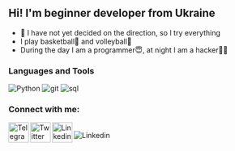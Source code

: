 ## Hi! I'm beginner developer from Ukraine
- :zany_face: I have not yet decided on the direction, so I try everything
- I play basketball:basketball: and volleyball:volleyball:
- During the day I am a programmer:innocent:, at night I am a hacker:man_technologist:

### Languages and Tools
![Python](https://img.shields.io/badge/-Python-FFD700?style=for-the-badge&logo=python)
![git](https://img.shields.io/badge/-Git-231F29?style=for-the-badge&logo=git)
![sql](https://img.shields.io/badge/-SQL-973EF8?style=for-the-badge)
### Connect with me:
[<img align = "left" alt = "Telegram" width  = "40px" src = "https://www.flaticon.com/svg/vstatic/svg/2111/2111710.svg?token=exp=1616928373~hmac=2074b90dbb02558476014917a64da984">][telegram]
[<img align = "left" alt = "Twitter" width  = "40px" src = "https://www.flaticon.com/svg/vstatic/svg/1384/1384017.svg?token=exp=1616928126~hmac=936144b2e0643d8c2a73d39320fa8c8e">][twitter]
[<img align = "left" alt = "Linkedin" width  = "40px" src = "https://www.flaticon.com/svg/vstatic/svg/1384/1384014.svg?token=exp=1616932693~hmac=78cc222e5284009bd49cc23cd669ba18">][Linkedin]

<br />
<img align = "left" alt = "Linkedin" src = "https://github-readme-stats.vercel.app/api?username=vslobodan&show_icons=true&theme=onedark">

[telegram]: https://t.me/vslbdn
[twitter]: https://twitter.com/voslobodan
[Linkedin]: https://www.linkedin.com/login/ru
